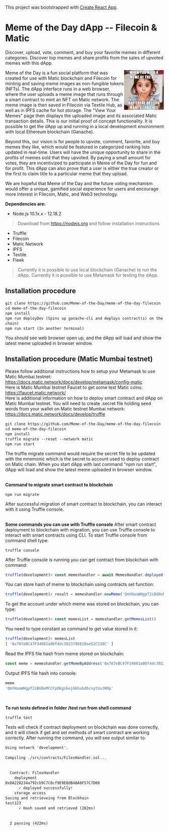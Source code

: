 This project was bootstrapped with [Create React App](https://github.com/facebook/create-react-app).
# Meme of the Day dApp -- Filecoin & Matic

Discover, upload, vote, comment, and buy your favorite memes in different categories. Discover top memes and share profits from the sales of upvoted memes with this dApp.

<img src="/src/content/Meme-of-the-Day-dApp-Meme-Final.png" width=25% height=25% align="right">Meme of the Day is a fun social platform that was created for use with Matic blockchain and Filecoin for minting and saving meme images as non-fungible tokens (NFTs). The dApp interface runs in a web browser, where the user uploads a meme image that runs through a smart contract to mint an NFT on Matic network. The meme image is then saved in Filecoin via Textile Hub, as well as in IPFS cache for hot storage. The "View Your Memes" page then displays the uploaded image and its associated Matic transaction details. This is our initial proof of concept functionality. It is possible to get the dApp up and running in a local development environment with local Ethereum blockchain (Ganache).

Beyond this, our vision is for people to upvote, comment, favorite, and buy memes they like, which would be featured in categorized ranking lists updated in real-time. Users will have the unique opportunity to share in the profits of memes sold that they upvoted. By paying a small amount for votes, they are incentivized to participate in Meme of the Day for fun and for profit. This dApp can also prove that a user is either the true creator or the first to claim title to a particular meme that they upload.

We are hopeful that Meme of the Day and the future voting mechanism would offer a unique, gamified social experience for users and encourage more interest in Filecoin, Matic, and Web3 technology.

**Dependencies are:**
- Node.js 10.1x.x - 12.18.2
> Download from https://nodejs.org and follow installation instructions
- Truffle
- Filecoin
- Matic Network
- IPFS
- Textile
- Fleek
> Currently it is possible to use local blockchain (Ganache) to run the dApp.
> Currently it is possible to use Metamask for testing the dApp.


## Installation procedure
```shell
git clone https://github.com/Meme-of-the-Day/meme-of-the-day-filecoin
cd meme-of-the-day-filecoin
npm install
npm run deployDev (Spins up ganache-cli and deploys contract(s) on the chain)
npm run start (In another terminal)
```
You should see web browser open up, and the dApp will load and show the latest meme uploaded in browser window.

## Installation procedure (Matic Mumbai testnet)
Please follow additional instructions how to setup your Metamask to use Matic Mumbai testnet:<br>
https://docs.matic.network/docs/develop/metamask/config-matic<br>
Here is Matic Mumbai testnet Faucet to get some test Matic coins:<br>
https://faucet.matic.network/<br>
Here is additional information on how to deploy smart contract and dApp on Matic Mumbai testnet. You will need to create .secret file holding seed words from your wallet on Matic testnet Mumbai network:
https://docs.matic.network/docs/develop/truffle<br>

```shell
git clone https://github.com/Meme-of-the-Day/meme-of-the-day-filecoin
cd meme-of-the-day-filecoin
npm install
truffle migrate --reset --network matic
npm run start
```
The truffle migrate command would require the secret file to be updated with the mnemonic which is the secret to account used to deploy contract on Matic chain.
When you start dApp with last command "npm run start", dApp will load and show the latest meme uploaded in browser window.
<br><br>

**Command to migrate smart contract to blockchain**
```shell
npm run migrate
```
After successful migration of smart contract to blockchain, you can interact with it using Truffle console.
<br><br>

**Some commands you can use with Truffle console**
After smart contract deployment to blockchain with migration, you can use Truffle console to interact with smart contracts using CLI. To start Truffle console from command shell type:
```shell
truffle console
```
After Truffle console is running you can get contract from blockchain with command:
```javascript
truffle(development)> const memeshandler = await MemesHandler.deployed()
```
You can store hash of meme to blockchain using contracts set function:
```javascript
truffle(development)> result = memeshandler.newMeme('QmYHaaWHgpT2iBGNxMCCFpDKgskej6bhubd5cnytUuJKRp')
```
To get the account under which meme was stored on blockchain, you can type:
```javascript
truffle(development)> const memesList = memeshandler.getMemesList()
```
You need to type constant as command to get value stored in it:
```javascript
truffle(development)> memesList
[ '0x787eBC47F34081a0Df4dc3923798828ae52C538C' ]
```
Read the IPFS file hash from meme stored on blockchain:
```javascript
const meme = memeshandler.getMemeByAddress('0x787eBC47F34081a0Df4dc3923798828ae52C538C')
```
Output IPFS file hash into console:
```javascript
meme
'QmYHaaWHgpT2iBGNxMCCFpDKgskej6bhubd5cnytUuJKRp'
```
<br>

**To run tests defined in folder /test run from shell command**  
```javascript
truffle test
```
Tests will check if contract deployment on blockchain was done correctly, and it will check if get and set methods of smart contract are working correctly. After running the command, you will see output similar to:
```shell
Using network 'development'.

Compiling ./src/contracts/FilesHandler.sol...


  Contract: FilesHandler
    deployment
0xDA228234a792cb9C7C8cf9E9E0dB48A8F57C7D08
      ✓ deployed successfully!
    storage access
Saving and retrieveing from Blockhain
test123
      ✓ Hash saved and retrieved (282ms)


  2 passing (422ms)

```

